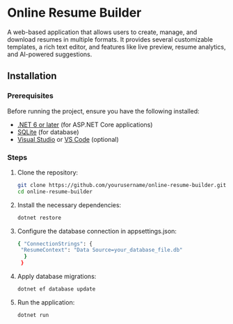 # Online Resume Builder

A web-based application that allows users to create, manage, and download resumes in multiple formats. It provides several customizable templates, a rich text editor, and features like live preview, resume analytics, and AI-powered suggestions.

## Installation

### Prerequisites

Before running the project, ensure you have the following installed:

- [.NET 6 or later](https://dotnet.microsoft.com/download/dotnet) (for ASP.NET Core applications)
- [SQLite](https://www.sqlite.org/download.html) (for database)
- [Visual Studio](https://visualstudio.microsoft.com/) or [VS Code](https://code.visualstudio.com/) (optional)

### Steps

1. Clone the repository:
   ```bash
   git clone https://github.com/yourusername/online-resume-builder.git
   cd online-resume-builder

2. Install the necessary dependencies:
   ```bash
   dotnet restore

3. Configure the database connection in appsettings.json:
   ```bash
   { "ConnectionStrings": {
    "ResumeContext": "Data Source=your_database_file.db"
     }
    }

4. Apply database migrations:
   ```bash
   dotnet ef database update

5. Run the application:
   ```bash
   dotnet run

